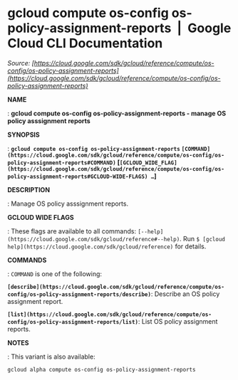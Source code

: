 # gcloud compute os-config os-policy-assignment-reports  |  Google Cloud CLI Documentation

*Source: [https://cloud.google.com/sdk/gcloud/reference/compute/os-config/os-policy-assignment-reports](https://cloud.google.com/sdk/gcloud/reference/compute/os-config/os-policy-assignment-reports)*

**NAME**

: **gcloud compute os-config os-policy-assignment-reports - manage OS policy asssignment reports**

**SYNOPSIS**

: **`gcloud compute os-config os-policy-assignment-reports` `[COMMAND](https://cloud.google.com/sdk/gcloud/reference/compute/os-config/os-policy-assignment-reports#COMMAND)` [`[GCLOUD_WIDE_FLAG](https://cloud.google.com/sdk/gcloud/reference/compute/os-config/os-policy-assignment-reports#GCLOUD-WIDE-FLAGS) …`]**

**DESCRIPTION**

: Manage OS policy asssignment reports.

**GCLOUD WIDE FLAGS**

: These flags are available to all commands: `[--help](https://cloud.google.com/sdk/gcloud/reference#--help)`.
Run `$ [gcloud help](https://cloud.google.com/sdk/gcloud/reference)` for details.

**COMMANDS**

: ``COMMAND`` is one of the following:

**`[describe](https://cloud.google.com/sdk/gcloud/reference/compute/os-config/os-policy-assignment-reports/describe)`**:
Describe an OS policy assignment report.

**`[list](https://cloud.google.com/sdk/gcloud/reference/compute/os-config/os-policy-assignment-reports/list)`**:
List OS policy assignment reports.

**NOTES**

: This variant is also available:

```
gcloud alpha compute os-config os-policy-assignment-reports
```